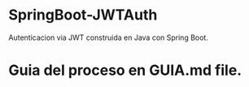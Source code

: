 # SpringBoot-JWTAuth
Autenticacion via JWT construida en Java con Spring Boot.

# Guia del proceso en GUIA.md file.


